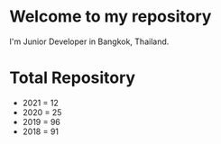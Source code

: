 Welcome to my repository
===

I'm Junior Developer in Bangkok, Thailand.

# Total Repository

- 2021 = 12
- 2020 = 25
- 2019 = 96
- 2018 = 91
